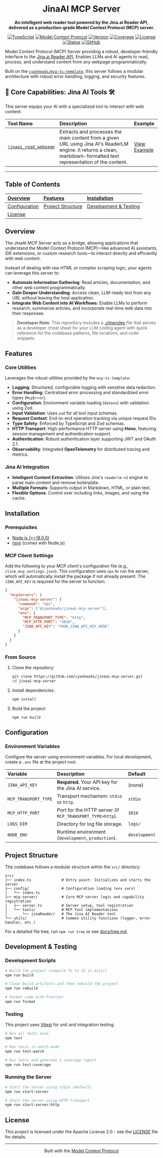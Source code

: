 <div align="center">

# JinaAI MCP Server

**An intelligent web reader tool powered by the Jina.ai Reader API, delivered as a production-grade Model Context Protocol (MCP) server.**

[![TypeScript](https://img.shields.io/badge/TypeScript-^5.8.3-blue.svg?style=flat-square)](https://www.typescriptlang.org/)
[![Model Context Protocol](https://img.shields.io/badge/MCP%20SDK-^1.17.1-green.svg?style=flat-square)](https://modelcontextprotocol.io/)
[![Version](https://img.shields.io/badge/Version-1.0.1-blue.svg?style=flat-square)](./CHANGELOG.md)
[![Coverage](https://img.shields.io/badge/Coverage-60.39%25-yellow?style=flat-square)](./vitest.config.ts)
[![License](https://img.shields.io/badge/License-Apache%202.0-blue.svg?style=flat-square)](https://opensource.org/licenses/Apache-2.0)
[![Status](https://img.shields.io/badge/Status-Stable-green.svg?style=flat-square)](https://github.com/cyanheads/jinaai-mcp-server/issues)
[![GitHub](https://img.shields.io/github/stars/cyanheads/jinaai-mcp-server?style=social)](https://github.com/cyanheads/jinaai-mcp-server)

</div>

Model Context Protocol (MCP) Server providing a robust, developer-friendly interface to the [Jina.ai Reader API](https://jina.ai/reader). Enables LLMs and AI agents to read, process, and understand content from any webpage programmatically.

Built on the [`cyanheads/mcp-ts-template`](https://github.com/cyanheads/mcp-ts-template), this server follows a modular architecture with robust error handling, logging, and security features.

## 🚀 Core Capabilities: Jina AI Tools 🛠️

This server equips your AI with a specialized tool to interact with web content:

| Tool Name                                                   | Description                                                                                                                                                          | Example                                               |
| :---------------------------------------------------------- | :------------------------------------------------------------------------------------------------------------------------------------------------------------------- | :---------------------------------------------------- |
| [`jinaai_read_webpage`](./src/mcp-server/tools/jinaReader/) | Extracts and processes the main content from a given URL using Jina AI's ReaderLM engine. It returns a clean, markdown-formatted text representation of the content. | [View Example](./docs/jinaai_read_webpage_example.md) |

---

## Table of Contents

| [Overview](#overview)           | [Features](#features)                   | [Installation](#installation)                  |
| :------------------------------ | :-------------------------------------- | :--------------------------------------------- |
| [Configuration](#configuration) | [Project Structure](#project-structure) | [Development & Testing](#development--testing) |
| [License](#license)             |                                         |                                                |

## Overview

The JinaAI MCP Server acts as a bridge, allowing applications that understand the Model Context Protocol (MCP)—like advanced AI assistants, IDE extensions, or custom research tools—to interact directly and efficiently with web content.

Instead of dealing with raw HTML or complex scraping logic, your agents can leverage this server to:

- **Automate Information Gathering**: Read articles, documentation, and other web content programmatically.
- **Gain Deeper Understanding**: Access clean, LLM-ready text from any URL without leaving the host application.
- **Integrate Web Content into AI Workflows**: Enable LLMs to perform research, summarize articles, and incorporate real-time web data into their responses.

> **Developer Note**: This repository includes a [.clinerules](./.clinerules/clinerules.md) file that serves as a developer cheat sheet for your LLM coding agent with quick reference for the codebase patterns, file locations, and code snippets.

## Features

### Core Utilities

Leverages the robust utilities provided by the `mcp-ts-template`:

- **Logging**: Structured, configurable logging with sensitive data redaction.
- **Error Handling**: Centralized error processing and standardized error types (`McpError`).
- **Configuration**: Environment variable loading (`dotenv`) with validation using Zod.
- **Input Validation**: Uses `zod` for all tool input schemas.
- **Request Context**: End-to-end operation tracking via unique request IDs.
- **Type Safety**: Enforced by TypeScript and Zod schemas.
- **HTTP Transport**: High-performance HTTP server using **Hono**, featuring session management and authentication support.
- **Authentication**: Robust authentication layer supporting JWT and OAuth 2.1.
- **Observability**: Integrated **OpenTelemetry** for distributed tracing and metrics.

### Jina AI Integration

- **Intelligent Content Extraction**: Utilizes Jina's `readerlm-v2` engine to parse main content and remove boilerplate.
- **Multiple Formats**: Supports output in Markdown, HTML, or plain text.
- **Flexible Options**: Control over including links, images, and using the cache.

## Installation

### Prerequisites

- [Node.js (>=18.0.0)](https://nodejs.org/)
- [npm](https://www.npmjs.com/) (comes with Node.js)

### MCP Client Settings

Add the following to your MCP client's configuration file (e.g., `cline_mcp_settings.json`).
This configuration uses `npx` to run the server, which will automatically install the package if not already present.
The `JINA_API_KEY` is required for the server to function.

```json
{
  "mcpServers": {
    "jinaai-mcp-server": {
      "command": "npx",
      "args": ["@cyanheads/jinaai-mcp-server"],
      "env": {
        "MCP_TRANSPORT_TYPE": "http",
        "MCP_HTTP_PORT": "3010",
        "JINA_API_KEY": "YOUR_JINA_API_KEY_HERE"
      }
    }
  }
}
```

### From Source

1.  Clone the repository:
    ```bash
    git clone https://github.com/cyanheads/jinaai-mcp-server.git
    cd jinaai-mcp-server
    ```
2.  Install dependencies:
    ```bash
    npm install
    ```
3.  Build the project:
    ```bash
    npm run build
    ```

## Configuration

### Environment Variables

Configure the server using environment variables. For local development, create a `.env` file at the project root.

| Variable             | Description                                              | Default       |
| :------------------- | :------------------------------------------------------- | :------------ |
| `JINA_API_KEY`       | **Required.** Your API key for the Jina AI service.      | (none)        |
| `MCP_TRANSPORT_TYPE` | Transport mechanism: `stdio` or `http`.                  | `stdio`       |
| `MCP_HTTP_PORT`      | Port for the HTTP server (if `MCP_TRANSPORT_TYPE=http`). | `3010`        |
| `LOGS_DIR`           | Directory for log file storage.                          | `logs/`       |
| `NODE_ENV`           | Runtime environment (`development`, `production`).       | `development` |

## Project Structure

The codebase follows a modular structure within the `src/` directory:

```
src/
├── index.ts              # Entry point: Initializes and starts the server
├── config/               # Configuration loading (env vars)
│   └── index.ts
├── mcp-server/           # Core MCP server logic and capability registration
│   ├── server.ts         # Server setup, tool registration
│   └── tools/            # MCP Tool implementations
│       └── jinaReader/   # The Jina AI Reader tool
└── utils/                # Common utility functions (logger, error handler, etc.)
```

For a detailed file tree, run `npm run tree` or see [docs/tree.md](docs/tree.md).

## Development & Testing

### Development Scripts

```bash
# Build the project (compile TS to JS in dist/)
npm run build

# Clean build artifacts and then rebuild the project
npm run rebuild

# Format code with Prettier
npm run format
```

### Testing

This project uses [Vitest](https://vitest.dev/) for unit and integration testing.

```bash
# Run all tests once
npm test

# Run tests in watch mode
npm run test:watch

# Run tests and generate a coverage report
npm run test:coverage
```

### Running the Server

```bash
# Start the server using stdio (default)
npm run start:server

# Start the server using HTTP transport
npm run start:server:http
```

## License

This project is licensed under the Apache License 2.0 - see the [LICENSE](LICENSE) file for details.

---

<div align="center">
Built with the <a href="https://modelcontextprotocol.io/">Model Context Protocol</a>
</div>

